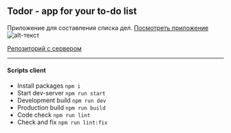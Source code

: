 ## Todor -  app for your to-do list

Приложение для составления списка дел. [Посмотреть приложение](https://todor-1d068.web.app)
![alt-текст](https://imagizer.imageshack.com/img922/692/F3SG2Q.png "preview")

[Репозиторий с сервером](https://github.com/websega/todor-server.git)

---
#### Scripts client
- Install packages    ```npm i```
- Start dev-server    ```npm run start```
- Development build   ```npm run dev```
- Production build    ```npm run build```
- Сode check          ```npm run lint```
- Check and fix       ```npm run lint:fix```
